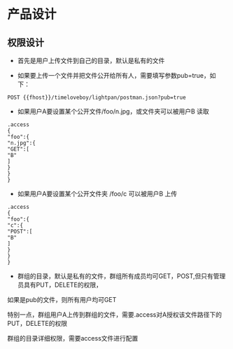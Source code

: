 # 产品设计

## 权限设计

+ 首先是用户上传文件到自己的目录，默认是私有的文件

+ 如果要上传一个文件并把文件公开给所有人，需要填写参数pub=true，如下：
```
POST {{fhost}}/timeloveboy/lightpan/postman.json?pub=true
```


+ 如果用户A要设置某个公开文件/foo/n.jpg，或文件夹可以被用户B 读取

```
.access
{
"foo":{
"n.jpg":{
"GET":[
"B"
]
}
}
}
```

+ 如果用户A要设置某个公开文件夹 /foo/c 可以被用户B 上传

```
.access
{
"foo":{
"c":{
"POST":[
"B"
]
}
}
}
```

+ 群组的目录，默认是私有的文件，群组所有成员均可GET，POST,但只有管理员具有PUT，DELETE的权限，

如果是pub的文件，则所有用户均可GET

特别一点，群组用户A上传到群组的文件，需要.access对A授权该文件路径下的PUT，DELETE的权限

群组的目录详细权限，需要access文件进行配置
